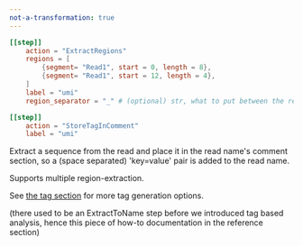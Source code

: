 ```yaml
---
not-a-transformation: true
---
```



```toml
[[step]]
    action = "ExtractRegions"
    regions = [
        {segment= "Read1", start = 0, length = 8},
        {segment= "Read1", start = 12, length = 4},
    ]
    label = "umi"
    region_separator = "_" # (optional) str, what to put between the regions, defaults to '_'

[[step]]
    action = "StoreTagInComment" 
    label = "umi"
```

Extract a sequence from the read and place it in the read name's comment section,
so a (space separated) 'key=value' pair is added to the read name.

Supports multiple region-extraction.

See [the tag section](../../tag-steps) for more tag generation options.

(there used to be an ExtractToName step before we introduced tag based analysis,
hence this piece of how-to documentation in the reference section)